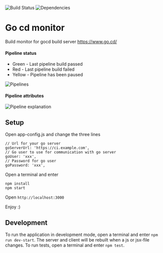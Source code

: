 ![Build Status](https://travis-ci.org/karmats/gocd-monitor.svg?branch=master)
![Dependencies](https://david-dm.org/karmats/gocd-monitor.svg)

# Go cd monitor
Build monitor for gocd build server https://www.go.cd/
#### Pipeline status
* Green - Last pipeline build passed
* Red - Last pipeline build failed
* Yellow - Pipeline has been paused

![Pipelines](https://github.com/karmats/gocd-monitor/blob/gh-pages/images/pipelines.png?raw=true)

#### Pipeline attributes
![Pipeline explanation](https://github.com/karmats/gocd-monitor/blob/gh-pages/images/pipeline-expl.png?raw=true)

## Setup
Open app-config.js and change the three lines
```   
// Url for your go server
goServerUrl: 'https://ci.example.com',
// Go user to use for communication with go server
goUser: 'xxx',
// Password for go user
goPassword: 'xxx',
  ```
Open a terminal and enter
```
npm install
npm start
```
Open `http://localhost:3000`

Enjoy :)

## Development
To run the application in development mode, open a terminal and enter `npm run dev-start`. The server and client will be rebuilt when a js or jsx-file changes.
To run tests, open a terminal and enter `npm test`.
